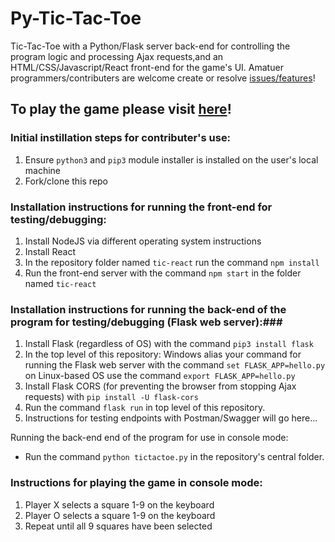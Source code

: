 # Py-Tic-Tac-Toe #
Tic-Tac-Toe with a Python/Flask server back-end for controlling the program logic and processing Ajax requests,and an HTML/CSS/Javascript/React front-end for the game's UI. Amatuer programmers/contributers are welcome create or resolve [issues/features](https://github.com/bmdvpanga/tictactoe/issues)!

## To play the game please visit [here](https://www.cool-free-games.com/tic-tac-toe)! ##

### Initial instillation steps for contributer's use: ###
1) Ensure ```python3``` and ```pip3``` module installer is installed on the user's local machine
2) Fork/clone this repo

### Installation instructions for running the front-end for testing/debugging: ###

1) Install NodeJS via different operating system instructions
2) Install React 
3) In the repository folder named ```tic-react``` run the command ```npm install```
4) Run the front-end server with the command ```npm start``` in the folder named ```tic-react```

### Installation instructions for running the back-end of the program for testing/debugging (Flask web server):###

1) Install Flask (regardless of OS) with the command ```pip3 install flask```
2) In the top level of this repository: Windows alias your command for running the Flask web server with the command ```set FLASK_APP=hello.py``` on Linux-based OS use the command ```export FLASK_APP=hello.py```
3) Install Flask CORS (for preventing the browser from stopping Ajax requests) with ```pip install -U flask-cors```
3) Run the command ```flask run``` in top level of this repository.
4) Instructions for testing endpoints with Postman/Swagger will go here...

Running the back-end end of the program for use in console mode:

* Run the command ```python tictactoe.py``` in the repository's central folder.

### Instructions for playing the game in console mode: ###
1) Player X selects a square 1-9 on the keyboard
2) Player O selects a square 1-9 on the keyboard
3) Repeat until all 9 squares have been selected
